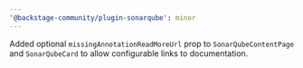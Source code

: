 ```yaml
---
'@backstage-community/plugin-sonarqube': minor
---
```


Added optional `missingAnnotationReadMoreUrl` prop to `SonarQubeContentPage` and `SonarQubeCard` to allow configurable links to documentation.
